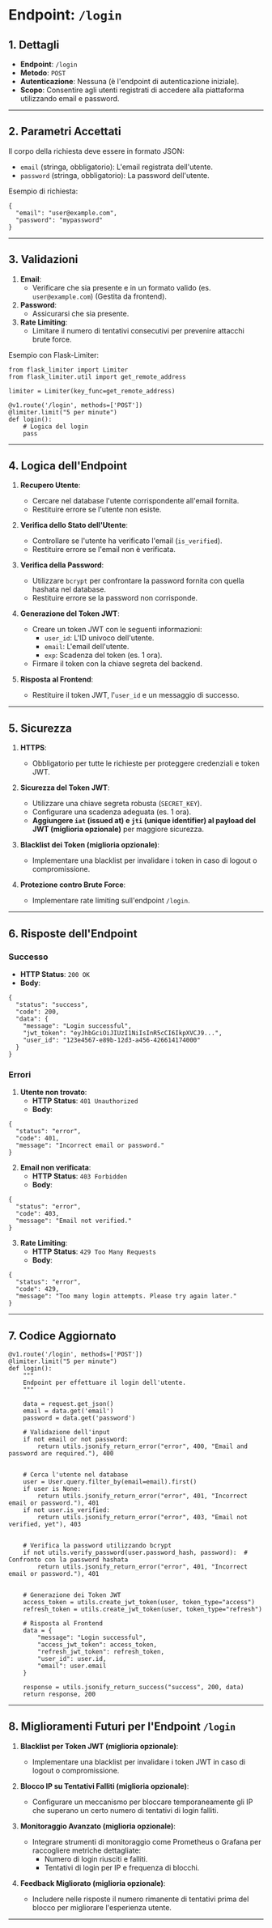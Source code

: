 # Endpoint: `/login`

## 1. Dettagli
- **Endpoint**: `/login`
- **Metodo**: `POST`
- **Autenticazione**: Nessuna (è l'endpoint di autenticazione iniziale).
- **Scopo**: Consentire agli utenti registrati di accedere alla piattaforma utilizzando email e password.

---

## 2. Parametri Accettati
Il corpo della richiesta deve essere in formato JSON:
- `email` (stringa, obbligatorio): L'email registrata dell'utente.
- `password` (stringa, obbligatorio): La password dell'utente.

Esempio di richiesta:
```
{
  "email": "user@example.com",
  "password": "mypassword"
}
```

---

## 3. Validazioni
1. **Email**:
   - Verificare che sia presente e in un formato valido (es. `user@example.com`) (Gestita da frontend).
2. **Password**:
   - Assicurarsi che sia presente.
3. **Rate Limiting**:
   - Limitare il numero di tentativi consecutivi per prevenire attacchi brute force.

Esempio con Flask-Limiter:
```
from flask_limiter import Limiter
from flask_limiter.util import get_remote_address

limiter = Limiter(key_func=get_remote_address)

@v1.route('/login', methods=['POST'])
@limiter.limit("5 per minute")
def login():
    # Logica del login
    pass
```

---

## 4. Logica dell'Endpoint
1. **Recupero Utente**:
   - Cercare nel database l'utente corrispondente all'email fornita.
   - Restituire errore se l'utente non esiste.

2. **Verifica dello Stato dell'Utente**:
   - Controllare se l'utente ha verificato l'email (`is_verified`).
   - Restituire errore se l'email non è verificata.

3. **Verifica della Password**:
   - Utilizzare `bcrypt` per confrontare la password fornita con quella hashata nel database.
   - Restituire errore se la password non corrisponde.

4. **Generazione del Token JWT**:
   - Creare un token JWT con le seguenti informazioni:
     - `user_id`: L'ID univoco dell'utente.
     - `email`: L'email dell'utente.
     - `exp`: Scadenza del token (es. 1 ora).
   - Firmare il token con la chiave segreta del backend.

5. **Risposta al Frontend**:
   - Restituire il token JWT, l'`user_id` e un messaggio di successo.

---

## 5. Sicurezza
1. **HTTPS**:
   - Obbligatorio per tutte le richieste per proteggere credenziali e token JWT.

2. **Sicurezza del Token JWT**:
   - Utilizzare una chiave segreta robusta (`SECRET_KEY`).
   - Configurare una scadenza adeguata (es. 1 ora).
   - **Aggiungere `iat` (issued at) e `jti` (unique identifier) al payload del JWT (miglioria opzionale)** per maggiore sicurezza.

3. **Blacklist dei Token (miglioria opzionale)**:
   - Implementare una blacklist per invalidare i token in caso di logout o compromissione.

4. **Protezione contro Brute Force**:
   - Implementare rate limiting sull'endpoint `/login`.

---

## 6. Risposte dell'Endpoint

### Successo
- **HTTP Status**: `200 OK`
- **Body**:
```
{
  "status": "success",
  "code": 200,
  "data": {
    "message": "Login successful",
    "jwt_token": "eyJhbGciOiJIUzI1NiIsInR5cCI6IkpXVCJ9...",
    "user_id": "123e4567-e89b-12d3-a456-426614174000"
  }
}
```

### Errori

1. **Utente non trovato**:
   - **HTTP Status**: `401 Unauthorized`
   - **Body**:
```
{
  "status": "error",
  "code": 401,
  "message": "Incorrect email or password."
}
```

2. **Email non verificata**:
   - **HTTP Status**: `403 Forbidden`
   - **Body**:
```
{
  "status": "error",
  "code": 403,
  "message": "Email not verified."
}
```

3. **Rate Limiting**:
   - **HTTP Status**: `429 Too Many Requests`
   - **Body**:
```
{
  "status": "error",
  "code": 429,
  "message": "Too many login attempts. Please try again later."
}
```

---

## 7. Codice Aggiornato

```
@v1.route('/login', methods=['POST'])
@limiter.limit("5 per minute")
def login():
    """
    Endpoint per effettuare il login dell'utente.
    """

    data = request.get_json()
    email = data.get('email')
    password = data.get('password')

    # Validazione dell'input
    if not email or not password:
        return utils.jsonify_return_error("error", 400, "Email and password are required."), 400


    # Cerca l'utente nel database
    user = User.query.filter_by(email=email).first()
    if user is None:
        return utils.jsonify_return_error("error", 401, "Incorrect email or password."), 401
    if not user.is_verified:
        return utils.jsonify_return_error("error", 403, "Email not verified, yet"), 403


    # Verifica la password utilizzando bcrypt
    if not utils.verify_password(user.password_hash, password):  # Confronto con la password hashata
        return utils.jsonify_return_error("error", 401, "Incorrect email or password."), 401


    # Generazione dei Token JWT
    access_token = utils.create_jwt_token(user, token_type="access")
    refresh_token = utils.create_jwt_token(user, token_type="refresh")

    # Risposta al Frontend
    data = {
        "message": "Login successful",
        "access_jwt_token": access_token,
        "refresh_jwt_token": refresh_token,
        "user_id": user.id,
        "email": user.email
    }

    response = utils.jsonify_return_success("success", 200, data)
    return response, 200

```

---

## 8. Miglioramenti Futuri per l'Endpoint `/login`

1. **Blacklist per Token JWT (miglioria opzionale)**:
   - Implementare una blacklist per invalidare i token JWT in caso di logout o compromissione.

2. **Blocco IP su Tentativi Falliti (miglioria opzionale)**:
   - Configurare un meccanismo per bloccare temporaneamente gli IP che superano un certo numero di tentativi di login falliti.

3. **Monitoraggio Avanzato (miglioria opzionale)**:
   - Integrare strumenti di monitoraggio come Prometheus o Grafana per raccogliere metriche dettagliate:
     - Numero di login riusciti e falliti.
     - Tentativi di login per IP e frequenza di blocchi.

4. **Feedback Migliorato (miglioria opzionale)**:
   - Includere nelle risposte il numero rimanente di tentativi prima del blocco per migliorare l'esperienza utente.

---


